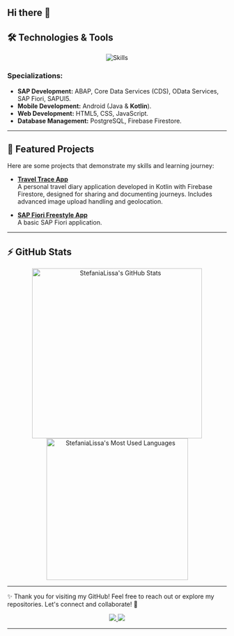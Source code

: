 ## Hi there 👋

<!--
**StefaniaLissa/StefaniaLissa** is a ✨ _special_ ✨ repository because its `README.md` (this file) appears on your GitHub profile.

Here are some ideas to get you started:

- 🔭 I’m currently working on ...
- 🌱 I’m currently learning ...
- 👯 I’m looking to collaborate on ...
- 🤔 I’m looking for help with ...
- 💬 Ask me about ...
- 📫 How to reach me: ...
- 😄 Pronouns: ...
- ⚡ Fun fact: ...
-->

## 🛠️ Technologies & Tools

<p align="center">
  <img src="https://skillicons.dev/icons?i=java,kotlin,html,css,js,git,firebase,figma" alt="Skills" />

### Specializations:
- **SAP Development:** ABAP, Core Data Services (CDS), OData Services, SAP Fiori, SAPUI5.
- **Mobile Development:** Android (Java & **Kotlin**).
- **Web Development:** HTML5, CSS, JavaScript.
- **Database Management:** PostgreSQL, Firebase Firestore.

---

## 🌟 Featured Projects

Here are some projects that demonstrate my skills and learning journey:

- **[Travel Trace App](https://github.com/StefaniaLissa/TravelTrace)**  
  A personal travel diary application developed in Kotlin with Firebase Firestore, designed for sharing and documenting journeys. Includes advanced image upload handling and geolocation.

- **[SAP Fiori Freestyle App](https://github.com/StefaniaLissa/Initial-Fiori-App)**  
  A basic SAP Fiori application.

<!--
- **[Learning Projects](https://github.com/StefaniaLissa/LearningProjects)**  
  A collection of repositories showcasing my progress in SAP, Android, and web technologies.
-->

---

## ⚡️ GitHub Stats

<div align="center">
  <img width="390" src="https://github-readme-stats.vercel.app/api?username=stefanialissa&theme=transparent&count_private=true&show_icons=true&rank_icon=github&locale=en" alt="StefaniaLissa's GitHub Stats" />
  <img width="325" src="https://github-readme-stats.vercel.app/api/top-langs?username=stefanialissa&theme=transparent&layout=donut&hide=css&langs_count=8&border_radius=10&show_icons=true&locale=en" alt="StefaniaLissa's Most Used Languages" />
</div>

---

✨ Thank you for visiting my GitHub! Feel free to reach out or explore my repositories. Let's connect and collaborate! 🚀

<div align="center">
  <a href="mailto:stefanialissa7@gmail.com">
    <img src="https://img.shields.io/badge/Gmail-333333?style=for-the-badge&logo=gmail&logoColor=red" />
  </a>
  <a href="https://www.linkedin.com/in/stefania-lissa/" target="_blank">
    <img src="https://img.shields.io/badge/LinkedIn-0077B5?style=for-the-badge&logo=linkedin&logoColor=white" />
  </a>
</div>

---
